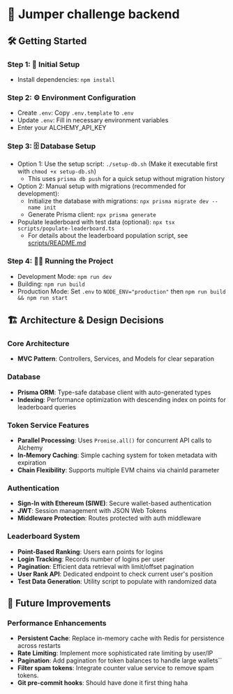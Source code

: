 # 🚀 Jumper challenge backend

## 🛠️ Getting Started

### Step 1: 🚀 Initial Setup

- Install dependencies: `npm install`

### Step 2: ⚙️ Environment Configuration

- Create `.env`: Copy `.env.template` to `.env`
- Update `.env`: Fill in necessary environment variables
- Enter your ALCHEMY_API_KEY

### Step 3: 🗄️ Database Setup

- Option 1: Use the setup script: `./setup-db.sh` (Make it executable first with `chmod +x setup-db.sh`)
  - This uses `prisma db push` for a quick setup without migration history
- Option 2: Manual setup with migrations (recommended for development):
  - Initialize the database with migrations: `npx prisma migrate dev --name init` 
  - Generate Prisma client: `npx prisma generate`
- Populate leaderboard with test data (optional): `npx tsx scripts/populate-leaderboard.ts`
  - For details about the leaderboard population script, see [scripts/README.md](./scripts/README.md)

### Step 4: 🏃‍♂️ Running the Project

- Development Mode: `npm run dev`
- Building: `npm run build`
- Production Mode: Set `.env` to `NODE_ENV="production"` then `npm run build && npm run start`

## 🏗️ Architecture & Design Decisions

### Core Architecture
- **MVC Pattern**: Controllers, Services, and Models for clear separation

### Database
- **Prisma ORM**: Type-safe database client with auto-generated types
- **Indexing**: Performance optimization with descending index on points for leaderboard queries

### Token Service Features
- **Parallel Processing**: Uses `Promise.all()` for concurrent API calls to Alchemy
- **In-Memory Caching**: Simple caching system for token metadata with expiration
- **Chain Flexibility**: Supports multiple EVM chains via chainId parameter

### Authentication
- **Sign-In with Ethereum (SIWE)**: Secure wallet-based authentication
- **JWT**: Session management with JSON Web Tokens
- **Middleware Protection**: Routes protected with auth middleware

### Leaderboard System
- **Point-Based Ranking**: Users earn points for logins
- **Login Tracking**: Records number of logins per user
- **Pagination**: Efficient data retrieval with limit/offset pagination
- **User Rank API**: Dedicated endpoint to check current user's position
- **Test Data Generation**: Utility script to populate with randomized data

## 🚀 Future Improvements

### Performance Enhancements
- **Persistent Cache**: Replace in-memory cache with Redis for persistence across restarts
- **Rate Limiting**: Implement more sophisticated rate limiting by user/IP
- **Pagination**: Add pagination for token balances to handle large wallets``
- **Filter spam tokens**: Integrate counter value service to remove spam tokens.
- **Git pre-commit hooks**: Should have done it first thing haha